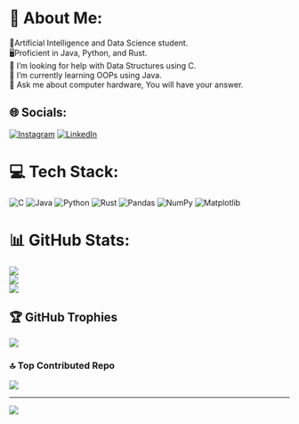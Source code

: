 # 💫 About Me:
🔭Artificial Intelligence and Data Science student.<br>🖥️Proficient in Java, Python, and Rust.<br>🤝 I’m looking for help with Data Structures using C.<br>🌱 I’m currently learning OOPs using Java.<br>💬 Ask me about computer hardware, You will have your answer.


## 🌐 Socials:
[![Instagram](https://img.shields.io/badge/Instagram-%23E4405F.svg?logo=Instagram&logoColor=white)](https://instagram.com/vaishakhsubramonain) [![LinkedIn](https://img.shields.io/badge/LinkedIn-%230077B5.svg?logo=linkedin&logoColor=white)](https://linkedin.com/in/CSVaishakh) 

# 💻 Tech Stack:
![C](https://img.shields.io/badge/c-%2300599C.svg?style=plastic&logo=c&logoColor=white) ![Java](https://img.shields.io/badge/java-%23ED8B00.svg?style=plastic&logo=openjdk&logoColor=white) ![Python](https://img.shields.io/badge/python-3670A0?style=plastic&logo=python&logoColor=ffdd54) ![Rust](https://img.shields.io/badge/rust-%23000000.svg?style=plastic&logo=rust&logoColor=white) ![Pandas](https://img.shields.io/badge/pandas-%23150458.svg?style=plastic&logo=pandas&logoColor=white) ![NumPy](https://img.shields.io/badge/numpy-%23013243.svg?style=plastic&logo=numpy&logoColor=white) ![Matplotlib](https://img.shields.io/badge/Matplotlib-%23ffffff.svg?style=plastic&logo=Matplotlib&logoColor=black)
# 📊 GitHub Stats:
![](https://github-readme-stats.vercel.app/api?username=CSVaishakh&theme=transparent&hide_border=false&include_all_commits=true&count_private=false)<br/>
![](https://github-readme-streak-stats.herokuapp.com/?user=CSVaishakh&theme=transparent&hide_border=false)<br/>
![](https://github-readme-stats.vercel.app/api/top-langs/?username=CSVaishakh&theme=transparent&hide_border=false&include_all_commits=true&count_private=false&layout=compact)

## 🏆 GitHub Trophies
![](https://github-profile-trophy.vercel.app/?username=CSVaishakh&theme=radical&no-frame=false&no-bg=true&margin-w=4)

### 🔝 Top Contributed Repo
![](https://github-contributor-stats.vercel.app/api?username=CSVaishakh&limit=5&theme=dark&combine_all_yearly_contributions=true)

---
[![](https://visitcount.itsvg.in/api?id=CSVaishakh&icon=2&color=0)](https://visitcount.itsvg.in)

<!-- Proudly created with GPRM ( https://gprm.itsvg.in ) -->
